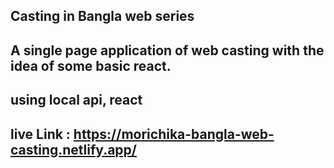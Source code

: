 ## Casting in Bangla web series 
## A single page application of web casting with the idea of some basic react.
## using local api, react
## live Link : https://morichika-bangla-web-casting.netlify.app/
